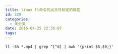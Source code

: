 ```yaml
---
title: linux ll命令列出文件制定的属性
id: 329
categories:
  - 未分类
date: 2016-04-25 22:36:07
tags:
---
```


`ll -Sh *.mp4 | grep ^[^d] | awk '{print $5,$9;}'`